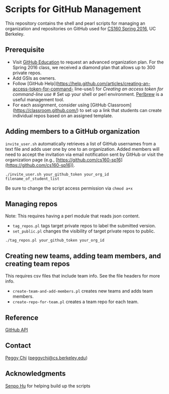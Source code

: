 # Scripts for GitHub Management

This repository contains the shell and pearl scripts for managing an
organization and repositories on GitHub used for [CS160 Spring
2016](http://teaching.paulos.net/cs160_SP2016/), UC Berkeley.

## Prerequisite

* Visit [GitHub Education](https://education.github.com/) to request an
advanced organization plan. For the Spring 2016 class, we received a diamond
plan that allows up to 300 private repos.
* Add GSIs as owners.
* Follow [GitHub
Help](https://help.github.com/articles/creating-an-access-token-for-command-
line-use/) for _Creating an access token for command-line use_ # Set up your
shell or perl environment. [Perlbrew](http://perlbrew.pl/) is a useful
management tool.
* For each assignment, consider using [GitHub Classroom]
(https://classroom.github.com/) to set up a link that students can create
individual repos based on an assigned template.

## Adding members to a GitHub organization

`invite_user.sh` automatically retrieves a list of GitHub usernames from a text
file and adds user one by one to an organization. Added members will need to
accept the invitation via email notification sent by GitHub or visit the
organization page (e.g.,
[https://github.com/cs160-sp16](https://github.com/cs160-sp16)).

```
./invite_user.sh your_github_token your_org_id filename_of_student_list
```

Be sure to change the script access permission via `chmod a+x`

## Managing repos

Note: This requires having a perl module that reads json content.

* `tag_repos.pl` tags target private repos to label the submitted version.
* `set_public.pl` changes the visibility of target private repos to public.

```
./tag_repos.pl your_github_token your_org_id
```

## Creating new teams, adding team members, and creating team repos

This requires csv files that include team info. See the file headers for more
info.

* `create-team-and-add-members.pl` creates new teams and adds team members.
* `create-repo-for-team.pl` creates a team repo for each team.

## Reference

[GitHub API](https://developer.github.com/v3/)

## Contact

[Peggy Chi](https://github.com/peggychi/) (peggychi@cs.berkeley.edu)

## Acknowledgments

[Senpo Hu](https://github.com/senpo) for helping build up the scripts
